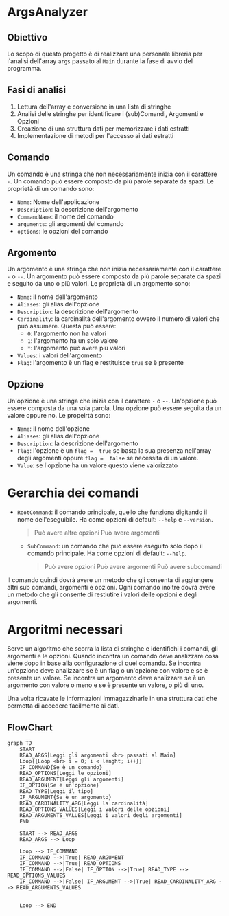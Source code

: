 # ArgsAnalyzer

## Obiettivo

Lo scopo di questo progetto è di realizzare una personale libreria per l'analisi dell'array `args` passato al `Main` durante la fase di avvio del programma.

## Fasi di analisi

1. Lettura dell'array e conversione in una lista di stringhe
2. Analisi delle stringhe per identificare i (sub)Comandi, Argomenti e Opzioni
3. Creazione di una struttura dati per memorizzare i dati estratti
4. Implementazione di metodi per l'accesso ai dati estratti

## Comando

Un comando è una stringa che non necessariamente inizia con il carattere `-`. Un comando può essere composto da più parole separate da spazi.
Le proprietà di un comando sono:

- `Name`: Nome dell'applicazione
- `Description`: la descrizione dell'argomento
- `CommandName`: il nome del comando
- `arguments`: gli argomenti del comando
- `options`: le opzioni del comando

## Argomento

Un argomento è una stringa che non inizia necessariamente con il carattere `-` o `--`. Un argomento può essere composto da più parole separate da spazi e seguito da uno o più valori.
Le proprietà di un argomento sono:

- `Name`: il nome dell'argomento
- `Aliases`: gli alias dell'opzione
- `Description`: la descrizione dell'argomento
- `Cardinality`: la cardinalità dell'argomento ovvero il numero di valori che può assumere. Questa può essere:
  - `0`: l'argomento non ha valori
  - `1`: l'argomento ha un solo valore
  - `*`: l'argomento può avere più valori
- `Values`: i valori dell'argomento
- `Flag`: l'argomento è un flag e restituisce `true` se è presente

## Opzione

Un'opzione è una stringa che inizia con il carattere `-` o `--`. Un'opzione può essere composta da una sola parola. Una opzione può essere seguita da un valore oppure no. Le propeirtà sono:

- `Name`: il nome dell'opzione
- `Aliases`: gli alias dell'opzione
- `Description`: la descrizione dell'argomento
- `Flag`: l'opzione è un `flag =  true` se basta la sua presenza nell'array degli argomenti oppure `flag =  false` se necessita di un valore.
- `Value`: se l'opzione ha un valore questo viene valorizzato


# Gerarchia dei comandi

- `RootCommand`: il comando principale, quello che funziona digitando il nome dell'eseguibile. Ha come opzioni di default: `--help` e `--version`.
    > Può avere altre opzioni
    > Può avere argomenti
    - `SubCommand`: un comando che può essere eseguito solo dopo il comando principale. Ha come opzioni di default: `--help`.
        > Può avere opzioni
        > Può avere argomenti
        > Può avere subcomandi

Il comando quindi dovrà avere un metodo che gli consenta di aggiungere altri sub comandi, argomenti e opzioni. 
Ogni comando inoltre dovrà avere un metodo che gli consente di restiutire i valori delle opzioni e degli argomenti.

# Argoritmi necessari

Serve un algoritmo che scorra la lista di stringhe e identifichi i comandi, gli argomenti e le opzioni. Quando incontra un comando deve analizzare cosa viene dopo in base alla configurazione di quel comando. Se incontra un'opzione deve analizzare se è un flag o un'opzione con valore e se è presente un valore. Se incontra un argomento deve analizzare se è un argomento con valore o meno e se è presente un valore, o più di uno.

Una volta ricavate le informazioni immagazzinarle in una struttura dati che permetta di accedere facilmente ai dati.

## FlowChart

```mermaid
graph TD
    START
    READ_ARGS[Leggi gli argomenti <br> passati al Main]
    Loop{{Loop <br> i = 0; i < lenght; i++}}
    IF_COMMAND{Se è un comando}
    READ_OPTIONS[Leggi le opzioni]
    READ_ARGUMENT[Leggi gli argomenti]
    IF_OPTION{Se è un'opzione}
    READ_TYPE[Leggi il tipo]
    IF_ARGUMENT{Se è un argomento}
    READ_CARDINALITY_ARG[Leggi la cardinalità]
    READ_OPTIONS_VALUES[Leggi i valori delle opzioni]
    READ_ARGUMENTS_VALUES[Leggi i valori degli argomenti]
    END

    START --> READ_ARGS
    READ_ARGS --> Loop

    Loop --> IF_COMMAND
    IF_COMMAND -->|True| READ_ARGUMENT  
    IF_COMMAND -->|True| READ_OPTIONS
    IF_COMMAND -->|False| IF_OPTION -->|True| READ_TYPE --> READ_OPTIONS_VALUES
    IF_COMMAND -->|False| IF_ARGUMENT -->|True| READ_CARDINALITY_ARG --> READ_ARGUMENTS_VALUES


    Loop --> END
```
